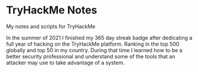 # TryHackMe Notes
My notes and scripts for TryHackMe

In the summer of 2021 I finished my 365 day streak badge after dedicating a full year of hacking on the TryHackMe platform.  Ranking in the top 500 globally and top 50 in my country.  During that time I learned how to be a better security professional and understand some of the tools that an attacker may use to take advantage of a system.